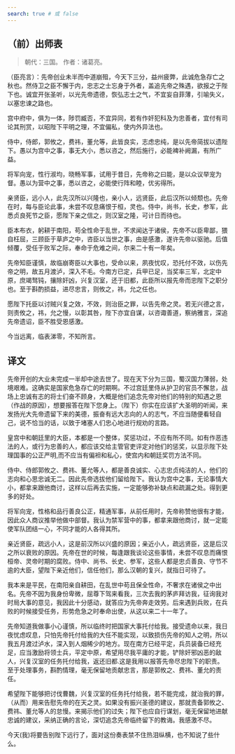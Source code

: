 ```yaml
---
search: true # 或 false
---
```


## （前）出师表

> 朝代：三国。
> 作者：诸葛亮。

（臣亮言）：先帝创业未半而中道崩殂，今天下三分，益州疲弊，此诚危急存亡之秋也。然侍卫之臣不懈于内，忠志之士忘身于外者，盖追先帝之殊遇，欲报之于陛下也。诚宜开张圣听，以光先帝遗德，恢弘志士之气，不宜妄自菲薄，引喻失义，以塞忠谏之路也。

宫中府中，俱为一体，陟罚臧否，不宜异同，若有作奸犯科及为忠善者，宜付有司论其刑赏，以昭陛下平明之理，不宜偏私，使内外异法也。

侍中，侍郎，郭攸之，费祎，董允等，此皆良实，志虑忠纯，是以先帝简拔以遗陛下。愚以为宫中之事，事无大小，悉以咨之，然后施行，必能裨补阙漏，有所广益。

将军向宠，性行淑均，晓畅军事，试用于昔日，先帝称之曰能，是以众议举宠为督。愚以为营中之事，悉以咨之，必能使行阵和睦，优劣得所。

亲贤臣，远小人，此先汉所以兴隆也，亲小人，远贤臣，此后汉所以倾颓也。先帝在时，每与臣论此事，未尝不叹息痛恨于桓，灵也。侍中，尚书，长史，参军，此悉贞良死节之臣，愿陛下亲之信之，则汉室之隆，可计日而待也。

臣本布衣，躬耕于南阳，苟全性命于乱世，不求闻达于诸侯，先帝不以臣卑鄙，猥自枉屈，三顾臣于草庐之中，咨臣以当世之事，由是感激，遂许先帝以驱驰。后值倾覆，受任于败军之际，奉命于危难之间，尔来二十有一年矣。

先帝知臣谨慎，故临崩寄臣以大事也，受命以来，夙夜忧叹，恐托付不效，以伤先帝之明，故五月渡泸，深入不毛。今南方已定，兵甲已足，当奖率三军，北定中原，庶竭驽钝，攘除奸凶，兴复汉室，还于旧都，此臣所以报先帝而忠陛下之职分也。至于斟酌损益，进尽忠言，则攸之，祎，允之任也。

愿陛下托臣以讨贼兴复之效，不效，则治臣之罪，以告先帝之灵。若无兴德之言，则责攸之，祎，允之慢，以彰其咎，陛下亦宜自谋，以咨诹善道，察纳雅言，深追先帝遗诏，臣不胜受恩感激。

今当远离，临表涕零，不知所言。

## 译文

先帝开创的大业未完成一半却中途去世了。现在天下分为三国，蜀汉国力薄弱，处境艰难。这确实是国家危急存亡的时期啊。不过宫廷里侍从护卫的官员不懈怠，战场上忠诚有志的将士们奋不顾身，大概是他们追念先帝对他们的特别的知遇之恩（作战的原因），想要报答在陛下您身上。（陛下）你实在应该扩大圣明的听闻，来发扬光大先帝遗留下来的美德，振奋有远大志向的人的志气，不应当随便看轻自己，说不恰当的话，以致于堵塞人们忠心地进行规劝的言路。

皇宫中和朝廷里的大臣，本都是一个整体，奖惩功过，不应有所不同。如有作恶违法的人，或行为忠善的人，都应该交给主管官吏评定对他们的惩奖，以显示陛下处理国事的公正严明,而不应当有偏袒和私心，使宫内和朝廷奖罚方法不同。

侍中、侍郎郭攸之、费祎、董允等人，都是善良诚实、心志忠贞纯洁的人，他们的志向和心思忠诚无二。因此先帝选拔他们留给陛下。我认为宫中之事，无论事情大小，都拿来跟他商讨，这样以后再去实施，一定能够弥补缺点和疏漏之处。得到更多的好处。

将军向宠，性格和品行善良公正，精通军事，从前任用时，先帝称赞他很有才能，因此众人商议推举他做中部督。我认为禁军营中的事，都拿来跟他商讨，就一定能使军队团结一心，不同才能的人各得其所。

亲近贤臣，疏远小人，这是前汉所以兴盛的原因；亲近小人，疏远贤臣，这是后汉之所以衰败的原因。先帝在世的时候，每逢跟我谈论这些事情，未尝不叹息而痛恨桓帝、灵帝时期的腐败。侍中、尚书、长史、参军，这些人都是忠贞善良、守节不逾的大臣，望陛下亲近他们，信任他们，那么汉朝的复兴，就指日可待了。

我本来是平民，在南阳亲自耕田，在乱世中苟且保全性命，不奢求在诸侯之中出名。先帝不因为我身份卑微，屈尊下驾来看我，三次去我的茅庐拜访我，征询我对时局大事的意见，我因此十分感动，就答应为先帝奔走效劳。后来遇到兵败，在兵败的时候接受任务，形势危急之时奉命出使，从这以来二十一年了。

先帝知道我做事小心谨慎，所以临终时把国家大事托付给我。接受遗命以来，我日夜忧虑叹息，只怕先帝托付给我的大任不能实现，以致损伤先帝的知人之明，所以我五月渡过泸水，深入到人烟稀少的地方。现在南方已经平定，兵员装备已经充足，应当激励将领士兵，平定中原，希望用尽我平庸的才能，铲除奸邪凶恶的敌人，兴复汉室的任务托付给我，返还旧都.这是我用以报答先帝尽忠陛下的职责。至于处理事务，斟酌情理，毫无保留地贡献忠言，那是郭攸之、费祎、董允的责任。

希望陛下能够把讨伐曹魏，兴复汉室的任务托付给我，若不能完成，就治我的罪，（从而）用来告慰先帝的在天之灵。如果没有振兴圣德的建议，那就责备郭攸之、费祎、董允等人的怠慢。来揭示他们的过失；陛下也应自行谋划，毫无保留地进献忠诚的建议，采纳正确的言论，深切追念先帝临终留下的教诲。我感激不尽。

今天(我)将要告别陛下远行了，面对这份奏表禁不住热泪纵横，也不知说了些什么。